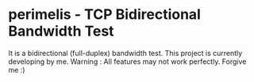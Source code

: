 # perimelis - TCP Bidirectional Bandwidth Test

It is a bidirectional (full-duplex) bandwidth test. 
This project is currently developing by me. 
Warning : All features may not work perfectly. Forgive me :)
